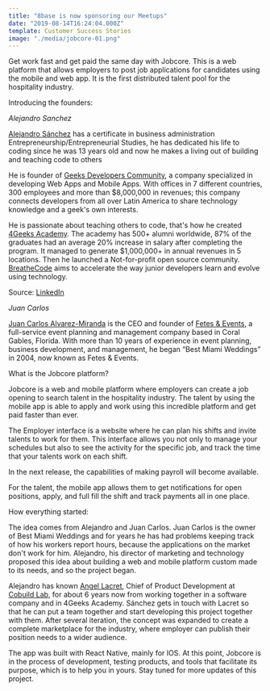```yaml
---
title: "8base is now sponsoring our Meetups"
date: "2019-08-14T16:24:04.000Z"
template: Customer Success Stories
image: "./media/jobcore-01.png"
---
```

Get work fast and get paid the same day with Jobcore. This is a web platform that allows employers to post job applications for candidates using the mobile and web app. It is the first distributed talent pool for the hospitality industry.

<title-4>Introducing the founders:</title-4>

*Alejandro Sanchez*

[Alejandro Sánchez](https://www.linkedin.com/in/alesanchezr/?locale=es_ES) has a certificate in business administration  Entrepreneurship/Entrepreneurial Studies, he has dedicated his life to coding since he was 13 years old and now he makes a living out of building and teaching code to others 

He is founder of [Geeks Developers Community](https://4geeks.co/),  a company specialized in developing Web Apps and Mobile Apps. With offices in 7 different countries, 300 employees and more than $8,000,000 in revenues; this company  connects developers from all over Latin America to share technology knowledge and a geek's own interests. 

He is passionate about teaching others to code, that's how he created [4Geeks Academy](https://www.4geeksacademy.co/es/inicio/). The academy has 500+ alumni worldwide, 87% of the graduates had an average 20% increase in salary after completing the program. It managed to generate $1,000,000+ in annual revenues in 5 locations. Then he launched a Not-for-profit open source community. [BreatheCode](https://breatheco.de/) aims to accelerate the way junior developers learn and evolve using technology.

Source: [LinkedIn](https://www.linkedin.com/in/alesanchezr/?locale=es_ES)

*Juan Carlos*

[Juan Carlos Alvarez-Miranda](https://www.linkedin.com/in/juan-carlos-miranda-8494a3aa/) is the CEO and founder of [Fetes & Events](https://bestmiamiweddings.com/?gclid=CjwKCAjwr8zoBRA0EiwANmvpYEvMKSx01ODW0kTooBv-sSfNwl6ODH0OKORoHKnIA_lRbOsE-UM8JRoCP7IQAvD_BwE), a full-service event planning and management company based in Coral Gables, Florida. With more than 10 years of experience in event planning, business development, and management, he began “Best Miami Weddings” in 2004, now known as Fetes & Events.

<title-4>What is the Jobcore platform?</title-4>

Jobcore is a web and mobile platform where employers can create a job opening to search talent in the hospitality industry. The talent by using the mobile app is able to apply and work using this incredible platform and get paid faster than ever.

The Employer interface is a website where he can plan his shifts and invite talents to work for them. This interface allows you not only to manage your schedules but also to see the activity for the specific job, and track the time that your talents work on each shift.

In the next release, the capabilities of making payroll will become available. 

For the talent, the mobile app allows them to get notifications for open positions, apply, and full fill the shift and track payments all in one place.

<title-4>How everything started:</title-4>

The idea comes from Alejandro and Juan Carlos. Juan Carlos is the owner of Best Miami Weddings and for years he has had problems keeping track of how his workers report hours, because the applications on the market don't work for him. 
Alejandro, his director of marketing and technology proposed this idea about building a web and mobile platform custom made to its needs, and so the project began.

Alejandro has known [Angel Lacret](https://www.linkedin.com/in/alacret/), Chief of Product Development at [Cobuild Lab](https://cobuildlab.com/), for about 6 years now from working together in a software company and in 4Geeks Academy. Sánchez gets in touch with Lacret so that he can put a team together and start developing this project together with them.
After several iteration, the concept was expanded to create a complete marketplace for the industry, where employer can publish their position needs to a wider audience.

The app was built with React Native, mainly for IOS. At this point, Jobcore is in the process of development, testing products, and tools that facilitate its purpose, which is to help you in yours. Stay tuned for more updates of this project.
